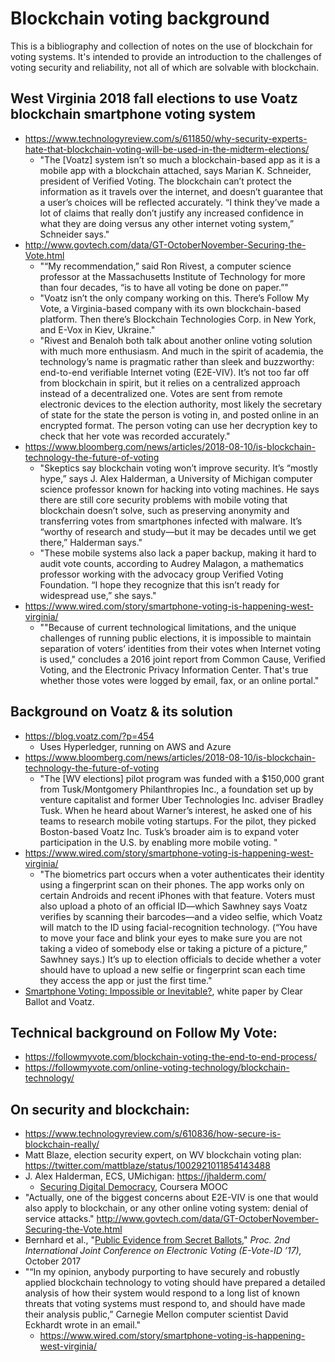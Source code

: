 # Blockchain voting background

This is a bibliography and collection of notes on the use of blockchain for voting systems. It's intended to provide an introduction to the challenges of voting security and reliability, not all of which are solvable with blockchain.

## West Virginia 2018 fall elections to use Voatz blockchain smartphone voting system
* https://www.technologyreview.com/s/611850/why-security-experts-hate-that-blockchain-voting-will-be-used-in-the-midterm-elections/
  * "The [Voatz] system isn’t so much a blockchain-based app as it is a mobile app with a blockchain attached, says Marian K. Schneider, president of Verified Voting. The blockchain can’t protect the information as it travels over the internet, and doesn’t guarantee that a user’s choices will be reflected accurately. “I think they’ve made a lot of claims that really don’t justify any increased confidence in what they are doing versus any other internet voting system,” Schneider says."
* http://www.govtech.com/data/GT-OctoberNovember-Securing-the-Vote.html
  * "“My recommendation,” said Ron Rivest, a computer science professor at the Massachusetts Institute of Technology for more than four decades, “is to have all voting be done on paper.”"
  * "Voatz isn’t the only company working on this. There’s Follow My Vote, a Virginia-based company with its own blockchain-based platform. Then there’s Blockchain Technologies Corp. in New York, and E-Vox in Kiev, Ukraine."
  * "Rivest and Benaloh both talk about another online voting solution with much more enthusiasm. And much in the spirit of academia, the technology’s name is pragmatic rather than sleek and buzzworthy: end-to-end verifiable Internet voting (E2E-VIV). It’s not too far off from blockchain in spirit, but it relies on a centralized approach instead of a decentralized one. Votes are sent from remote electronic devices to the election authority, most likely the secretary of state for the state the person is voting in, and posted online in an encrypted format. The person voting can use her decryption key to check that her vote was recorded accurately."
* https://www.bloomberg.com/news/articles/2018-08-10/is-blockchain-technology-the-future-of-voting
  * "Skeptics say blockchain voting won’t improve security. It’s “mostly hype,” says J. Alex Halderman, a University of Michigan computer science professor known for hacking into voting machines. He says there are still core security problems with mobile voting that blockchain doesn’t solve, such as preserving anonymity and transferring votes from smartphones infected with malware. It’s “worthy of research and study—but it may be decades until we get there,” Halderman says."
  * "These mobile systems also lack a paper backup, making it hard to audit vote counts, according to Audrey Malagon, a mathematics professor working with the advocacy group Verified Voting Foundation. “I hope they recognize that this isn’t ready for widespread use,” she says."
* https://www.wired.com/story/smartphone-voting-is-happening-west-virginia/
  * ""Because of current technological limitations, and the unique challenges of running public elections, it is impossible to maintain separation of voters’ identities from their votes when Internet voting is used," concludes a 2016 joint report from Common Cause, Verified Voting, and the Electronic Privacy Information Center. That's true whether those votes were logged by email, fax, or an online portal."


## Background on Voatz & its solution

* https://blog.voatz.com/?p=454
  * Uses Hyperledger, running on AWS and Azure
* https://www.bloomberg.com/news/articles/2018-08-10/is-blockchain-technology-the-future-of-voting
  * "The [WV elections] pilot program was funded with a $150,000 grant from Tusk/Montgomery Philanthropies Inc., a foundation set up by venture capitalist and former Uber Technologies Inc. adviser Bradley Tusk. When he heard about Warner’s interest, he asked one of his teams to research mobile voting startups. For the pilot, they picked Boston-based Voatz Inc. Tusk’s broader aim is to expand voter participation in the U.S. by enabling more mobile voting. "
* https://www.wired.com/story/smartphone-voting-is-happening-west-virginia/
  * "The biometrics part occurs when a voter authenticates their identity using a fingerprint scan on their phones. The app works only on certain Androids and recent iPhones with that feature. Voters must also upload a photo of an official ID—which Sawhney says Voatz verifies by scanning their barcodes—and a video selfie, which Voatz will match to the ID using facial-recognition technology. (“You have to move your face and blink your eyes to make sure you are not taking a video of somebody else or taking a picture of a picture,” Sawhney says.) It’s up to election officials to decide whether a voter should have to upload a new selfie or fingerprint scan each time they access the app or just the first time."
* [Smartphone Voting: Impossible or Inevitable?](https://www.nass.org/sites/default/files/2018-02/clear-ballot-voatz-white-paper-nass-winter18_4.pdf), white paper by Clear Ballot and Voatz.


## Technical background on Follow My Vote:

* https://followmyvote.com/blockchain-voting-the-end-to-end-process/
* https://followmyvote.com/online-voting-technology/blockchain-technology/


## On security and blockchain:

* https://www.technologyreview.com/s/610836/how-secure-is-blockchain-really/
* Matt Blaze, election security expert, on WV blockchain voting plan: https://twitter.com/mattblaze/status/1002921011854143488
* J. Alex Halderman, ECS, UMichigan: https://jhalderm.com/
  * [Securing Digital Democracy](https://www.coursera.org/learn/digital-democracy), Coursera MOOC
* "Actually, one of the biggest concerns about E2E-VIV is one that would also apply to blockchain, or any other online voting system: denial of service attacks." http://www.govtech.com/data/GT-OctoberNovember-Securing-the-Vote.html
* Bernhard et al., "[Public Evidence from Secret Ballots,](https://arxiv.org/abs/1707.08619)" _Proc. 2nd International Joint Conference on Electronic Voting (E-Vote-ID ’17),_ October 2017
* "“In my opinion, anybody purporting to have securely and robustly applied blockchain technology to voting should have prepared a detailed analysis of how their system would respond to a long list of known threats that voting systems must respond to, and should have made their analysis public,” Carnegie Mellon computer scientist David Eckhardt wrote in an email."
  * https://www.wired.com/story/smartphone-voting-is-happening-west-virginia/
